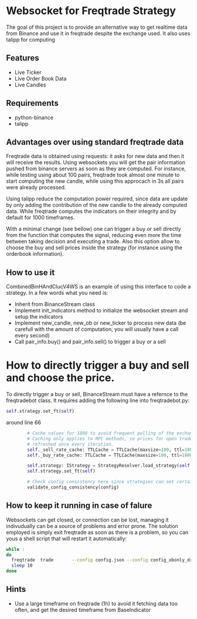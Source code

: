 # Websocket for Freqtrade Strategy
The goal of this project is to provide an alternative way to get realtime data from Binance and use it in freqtrade despite the exchange used.
It also uses talipp for computing 
## Features
- Live Ticker
- Live Order Book Data
- Live Candles
## Requirements
- python-binance
- talipp
## Advantages over using standard freqtrade data
Freqtrade data is obtained using requests: it asks for new data and then it will receive the results. Using websockets you will get the pair information pushed from binance servers as soon as they are computed. For instance, while testing using about 100 pairs, freqtrade took almost one minute to start computing the new candle, while using this approcach in 3s all pairs were already processed.

Using talipp reduce the computation power required, since data are update by only adding the contribution of the new candle to the already computed data. While freqtrade computes the indicators on their integrity and by default for 1000 timeframes.

With a minimal change (see bellow) one can trigger a buy or sell directly from the function that computes the signal, reducing even more the time between taking decision and executing a trade. Also this option allow to choose the buy and sell prices inside the strategy (for instance using the orderbook information).

## How to use it 
CombinedBinHAndClucV4WS is an example of using this interface to code a strategy. In a few words what you need is:
- Inherit from BinanceStream class
- Implement init_indicators method to initialize the websocket stream and setup the indicators
- Implement new_candle, new_ob or new_ticker to process new data (be carefull with the amount of computation, you will usually have a call every second)
- Call pair_info.buy() and pair_info.sell() to trigger a buy or a sell
# How to directly trigger a buy and sell and choose the price.
To directly trigger a buy or sell, BinanceStream must have a refernce to the freqtradebot class. 
It requires adding the following line into freqtradebot.py:
```python       
self.strategy.set_ft(self)
```

around line 66
```python
        # Cache values for 1800 to avoid frequent polling of the exchange for prices
        # Caching only applies to RPC methods, so prices for open trades are still
        # refreshed once every iteration.
        self._sell_rate_cache: TTLCache = TTLCache(maxsize=100, ttl=1800)
        self._buy_rate_cache: TTLCache = TTLCache(maxsize=100, ttl=1800)

        self.strategy: IStrategy = StrategyResolver.load_strategy(self.config)
        self.strategy.set_ft(self) 

        # Check config consistency here since strategies can set certain options
        validate_config_consistency(config)
```
## How to keep it running in case of falure
Websockets can get closed, or connection can be lost, managing it indivudually can be a source of problems and error prone. The solution employed is simply exit freqtrade as soon as there is a problem, so you can yous a shell script that will restart it automatically:
```bash
while :
do
  freqtrade  trade       --config config.json --config config_obonly_dr.json    --db-url sqlite:///tradesv3_wild.sqlite
  sleep 10
done

```
## Hints
- Use a large timeframe on freqtrade (1h) to avoid it fetching data too often, and get the desired timeframe from BaseIndicator 
